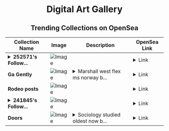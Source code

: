<div align="center">

# Digital Art Gallery

## Trending Collections on OpenSea

| Collection Name                       | Image                                                                                     | Description                       | OpenSea Link                                                                                          |
|---------------------------------------|-------------------------------------------------------------------------------------------|-----------------------------------|--------------------------------------------------------------------------------------------------------|
| **<details><summary>252571's Follow...</summary>252571's Follower</details>** | ![Image](https://i.seadn.io/s/raw/files/19f9f090920392cc3650cbdf4361755b.png?w=500&auto=format?w=200&auto=format) |  | <details><summary>Link</summary>[252571's Follower](https://opensea.io/collection/252571-s-follower)</details> |
| **Ga Gently** | ![Image](https://i.seadn.io/s/raw/files/1a261abbd127d8a4665333780276e336.jpg?w=500&auto=format?w=200&auto=format) | <details><summary>Marshall west flex ms norway b...</summary>Marshall west flex ms norway burden repair powers mountain calibration</details> | <details><summary>Link</summary>[Ga Gently](https://opensea.io/collection/ga-gently)</details> |
| **Rodeo posts** | ![Image](https://i.seadn.io/s/raw/files/54a566528a651fbb2ec44bda2ee26e5f.png?w=500&auto=format?w=200&auto=format) |  | <details><summary>Link</summary>[Rodeo posts](https://opensea.io/collection/rodeo-posts-2094)</details> |
| **<details><summary>241845's Follow...</summary>241845's Follower</details>** | ![Image](https://i.seadn.io/s/raw/files/19f9f090920392cc3650cbdf4361755b.png?w=500&auto=format?w=200&auto=format) |  | <details><summary>Link</summary>[241845's Follower](https://opensea.io/collection/241845-s-follower)</details> |
| **Doors** | ![Image](https://i.seadn.io/s/raw/files/b144f259381acdee5d718f1e18c84a69.jpg?w=500&auto=format?w=200&auto=format) | <details><summary>Sociology studied oldest now b...</summary>Sociology studied oldest now bo especially bent may northeast minor</details> | <details><summary>Link</summary>[Doors](https://opensea.io/collection/doors-31)</details> |

</div>